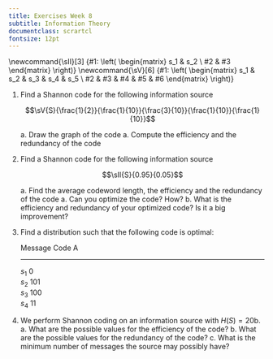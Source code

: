 ```yaml
---
title: Exercises Week 8
subtitle: Information Theory
documentclass: scrartcl
fontsize: 12pt
---
```


\newcommand{\sII}[3] {#1: \left( \begin{matrix} s_1 & s_2 \\ #2 & #3 \end{matrix} \right)}
\newcommand{\sV}[6] {#1: \left( \begin{matrix} s_1 & s_2 & s_3 & s_4 & s_5 \\ #2 & #3 & #4 & #5 & #6 \end{matrix} \right)}


1. Find a Shannon code for the following information source

    $$\sV{S}{\frac{1}{2}}{\frac{1}{10}}{\frac{3}{10}}{\frac{1}{10}}{\frac{1}{10}}$$

    a. Draw the graph of the code
    a. Compute the efficiency and the redundancy of the code

1. Find a Shannon code for the following information source

    $$\sII{S}{0.95}{0.05}$$

    a. Find the average codeword length, the efficiency and the redundancy of the code
    a. Can you optimize the code? How?
    b. What is the efficiency and redundancy of your optimized code? Is it a big improvement?
	
2. Find a distribution such that the following code is optimal:

	  Message      Code A	
	-----------  ---------- 
	  $s_1$        $0$		
	  $s_2$        $101$		
	  $s_3$        $100$		
	  $s_4$        $11$		

3. We perform Shannon coding on an information source with $H(S) = 20$b.
    a. What are the possible values for the efficiency of the code?
    b. What are the possible values for the redundancy of the code?
    c. What is the minimum number of messages the source may possibly have?


    

